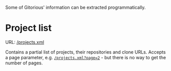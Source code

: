 Some of Gitorious' information can be extracted programmatically.

# Project list
URL: [/projects.xml](https://gitorious.org/projects.xml)

Contains a partial list of projects, their repositories and clone URLs.
Accepts a page parameter, e.g. [`/projects.xml?page=2`](https://gitorious.org/projects.xml?page=2) - but there is no way to get the number of pages.